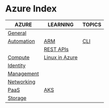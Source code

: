 # Azure Index

|AZURE|LEARNING|TOPICS|
|---|---|---|
|[General](cloud/azure/azure-general)|||
|[Automation](cloud/azure/azure-automation)|[ARM](cloud/azure/azure-automation#arm)|[CLI](cloud/azure/azure-automation#azure-cli)|
||[REST APIs](cloud/azure/azure-automation#azure-rest-apis)||
|[Compute](cloud/azure/azure-compute)|[Linux in Azure](cloud/azure/azure-compute#linux-in-azure)||
|[Identity](cloud/azure/cloud/azure/azure-identity)|||
|[Management](azure-management)|||
|[Networking](azure-networking)|||
|[PaaS](azure-paas)|[AKS](azure-paas#aks)||
|[Storage](azure-storage)|||
